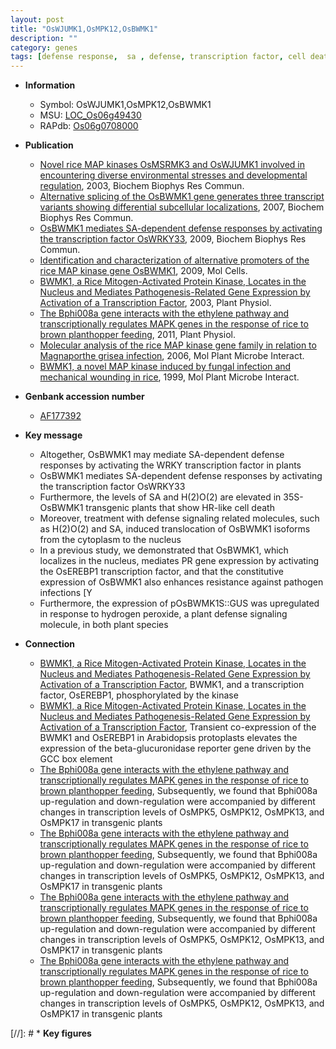 ```yaml
---
layout: post
title: "OsWJUMK1,OsMPK12,OsBWMK1"
description: ""
category: genes
tags: [defense response,  sa , defense, transcription factor, cell death]
---
```


* **Information**  
    + Symbol: OsWJUMK1,OsMPK12,OsBWMK1  
    + MSU: [LOC_Os06g49430](http://rice.plantbiology.msu.edu/cgi-bin/ORF_infopage.cgi?orf=LOC_Os06g49430)  
    + RAPdb: [Os06g0708000](http://rapdb.dna.affrc.go.jp/viewer/gbrowse_details/irgsp1?name=Os06g0708000)  

* **Publication**  
    + [Novel rice MAP kinases OsMSRMK3 and OsWJUMK1 involved in encountering diverse environmental stresses and developmental regulation](http://www.ncbi.nlm.nih.gov/pubmed?term=Novel+rice+MAP+kinases+OsMSRMK3+and+OsWJUMK1+involved+in+encountering+diverse+environmental+stresses+and+developmental+regulation%5BTitle%5D), 2003, Biochem Biophys Res Commun.
    + [Alternative splicing of the OsBWMK1 gene generates three transcript variants showing differential subcellular localizations](http://www.ncbi.nlm.nih.gov/pubmed?term=Alternative+splicing+of+the+OsBWMK1+gene+generates+three+transcript+variants+showing+differential+subcellular+localizations%5BTitle%5D), 2007, Biochem Biophys Res Commun.
    + [OsBWMK1 mediates SA-dependent defense responses by activating the transcription factor OsWRKY33](http://www.ncbi.nlm.nih.gov/pubmed?term=OsBWMK1+mediates+SA-dependent+defense+responses+by+activating+the+transcription+factor+OsWRKY33%5BTitle%5D), 2009, Biochem Biophys Res Commun.
    + [Identification and characterization of alternative promoters of the rice MAP kinase gene OsBWMK1](http://www.ncbi.nlm.nih.gov/pubmed?term=Identification+and+characterization+of+alternative+promoters+of+the+rice+MAP+kinase+gene+OsBWMK1%5BTitle%5D), 2009, Mol Cells.
    + [BWMK1, a Rice Mitogen-Activated Protein Kinase, Locates in the Nucleus and Mediates Pathogenesis-Related Gene Expression by Activation of a Transcription Factor](http://www.ncbi.nlm.nih.gov/pubmed?term=BWMK1,+a+Rice+Mitogen-Activated+Protein+Kinase,+Locates+in+the+Nucleus+and+Mediates+Pathogenesis-Related+Gene+Expression+by+Activation+of+a+Transcription+Factor%5BTitle%5D), 2003, Plant Physiol.
    + [The Bphi008a gene interacts with the ethylene pathway and transcriptionally regulates MAPK genes in the response of rice to brown planthopper feeding](http://www.ncbi.nlm.nih.gov/pubmed?term=The+Bphi008a+gene+interacts+with+the+ethylene+pathway+and+transcriptionally+regulates+MAPK+genes+in+the+response+of+rice+to+brown+planthopper+feeding%5BTitle%5D), 2011, Plant Physiol.
    + [Molecular analysis of the rice MAP kinase gene family in relation to Magnaporthe grisea infection](http://www.ncbi.nlm.nih.gov/pubmed?term=Molecular+analysis+of+the+rice+MAP+kinase+gene+family+in+relation+to+Magnaporthe+grisea+infection%5BTitle%5D), 2006, Mol Plant Microbe Interact.
    + [BWMK1, a novel MAP kinase induced by fungal infection and mechanical wounding in rice](http://www.ncbi.nlm.nih.gov/pubmed?term=BWMK1,+a+novel+MAP+kinase+induced+by+fungal+infection+and+mechanical+wounding+in+rice%5BTitle%5D), 1999, Mol Plant Microbe Interact.

* **Genbank accession number**  
    + [AF177392](http://www.ncbi.nlm.nih.gov/nuccore/AF177392)

* **Key message**  
    + Altogether, OsBWMK1 may mediate SA-dependent defense responses by activating the WRKY transcription factor in plants
    + OsBWMK1 mediates SA-dependent defense responses by activating the transcription factor OsWRKY33
    + Furthermore, the levels of SA and H(2)O(2) are elevated in 35S-OsBWMK1 transgenic plants that show HR-like cell death
    + Moreover, treatment with defense signaling related molecules, such as H(2)O(2) and SA, induced translocation of OsBWMK1 isoforms from the cytoplasm to the nucleus
    + In a previous study, we demonstrated that OsBWMK1, which localizes in the nucleus, mediates PR gene expression by activating the OsEREBP1 transcription factor, and that the constitutive expression of OsBWMK1 also enhances resistance against pathogen infections [Y
    + Furthermore, the expression of pOsBWMK1S::GUS was upregulated in response to hydrogen peroxide, a plant defense signaling molecule, in both plant species

* **Connection**  
    + [BWMK1, a Rice Mitogen-Activated Protein Kinase, Locates in the Nucleus and Mediates Pathogenesis-Related Gene Expression by Activation of a Transcription Factor](Oryza+sativa), BWMK1, and a transcription factor, OsEREBP1, phosphorylated by the kinase
    + [BWMK1, a Rice Mitogen-Activated Protein Kinase, Locates in the Nucleus and Mediates Pathogenesis-Related Gene Expression by Activation of a Transcription Factor](http://www.ncbi.nlm.nih.gov/pubmed?term=BWMK1,+a+Rice+Mitogen-Activated+Protein+Kinase,+Locates+in+the+Nucleus+and+Mediates+Pathogenesis-Related+Gene+Expression+by+Activation+of+a+Transcription+Factor%5BTitle%5D), Transient co-expression of the BWMK1 and OsEREBP1 in Arabidopsis protoplasts elevates the expression of the beta-glucuronidase reporter gene driven by the GCC box element
    + [The Bphi008a gene interacts with the ethylene pathway and transcriptionally regulates MAPK genes in the response of rice to brown planthopper feeding](http://www.ncbi.nlm.nih.gov/pubmed?term=The+Bphi008a+gene+interacts+with+the+ethylene+pathway+and+transcriptionally+regulates+MAPK+genes+in+the+response+of+rice+to+brown+planthopper+feeding%5BTitle%5D), Subsequently, we found that Bphi008a up-regulation and down-regulation were accompanied by different changes in transcription levels of OsMPK5, OsMPK12, OsMPK13, and OsMPK17 in transgenic plants
    + [The Bphi008a gene interacts with the ethylene pathway and transcriptionally regulates MAPK genes in the response of rice to brown planthopper feeding](http://www.ncbi.nlm.nih.gov/pubmed?term=The+Bphi008a+gene+interacts+with+the+ethylene+pathway+and+transcriptionally+regulates+MAPK+genes+in+the+response+of+rice+to+brown+planthopper+feeding%5BTitle%5D), Subsequently, we found that Bphi008a up-regulation and down-regulation were accompanied by different changes in transcription levels of OsMPK5, OsMPK12, OsMPK13, and OsMPK17 in transgenic plants
    + [The Bphi008a gene interacts with the ethylene pathway and transcriptionally regulates MAPK genes in the response of rice to brown planthopper feeding](http://www.ncbi.nlm.nih.gov/pubmed?term=The+Bphi008a+gene+interacts+with+the+ethylene+pathway+and+transcriptionally+regulates+MAPK+genes+in+the+response+of+rice+to+brown+planthopper+feeding%5BTitle%5D), Subsequently, we found that Bphi008a up-regulation and down-regulation were accompanied by different changes in transcription levels of OsMPK5, OsMPK12, OsMPK13, and OsMPK17 in transgenic plants
    + [The Bphi008a gene interacts with the ethylene pathway and transcriptionally regulates MAPK genes in the response of rice to brown planthopper feeding](http://www.ncbi.nlm.nih.gov/pubmed?term=The+Bphi008a+gene+interacts+with+the+ethylene+pathway+and+transcriptionally+regulates+MAPK+genes+in+the+response+of+rice+to+brown+planthopper+feeding%5BTitle%5D), Subsequently, we found that Bphi008a up-regulation and down-regulation were accompanied by different changes in transcription levels of OsMPK5, OsMPK12, OsMPK13, and OsMPK17 in transgenic plants

[//]: # * **Key figures**  


